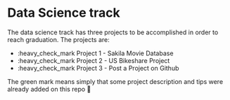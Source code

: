 # Data Science track

The data science track has three projects to be accomplished in order to reach
graduation. The projects are:

- :heavy_check_mark Project 1 - Sakila Movie Database
- :heavy_check_mark Project 2 - US Bikeshare Project
- :heavy_check_mark Project 3 - Post a Project on Github

The green mark means simply that some project description and tips were already added on this repo :memo:
